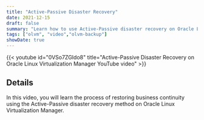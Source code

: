 ```yaml
---
title: "Active-Passive Disaster Recovery"
date: 2021-12-15
draft: false
summary: "Learn how to use Active-Passive disaster recovery on Oracle Linux Virtualization Manager."
tags: ["olvm", "video","olvm-backup"]
showDate: true
---
```


{{< youtube id="0VSo7ZGIdo8" title="Active-Passive Disaster Recovery on Oracle Linux Virtualization Manager YouTube video" >}}

## Details

In this video, you will learn the process of restoring business continuity using the Active-Passive disaster recovery method on Oracle Linux Virtualization Manager.
